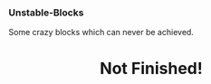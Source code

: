 ### Unstable-Blocks
Some crazy blocks which can never be achieved.

### <h1 align=center>Not Finished!</h1>
